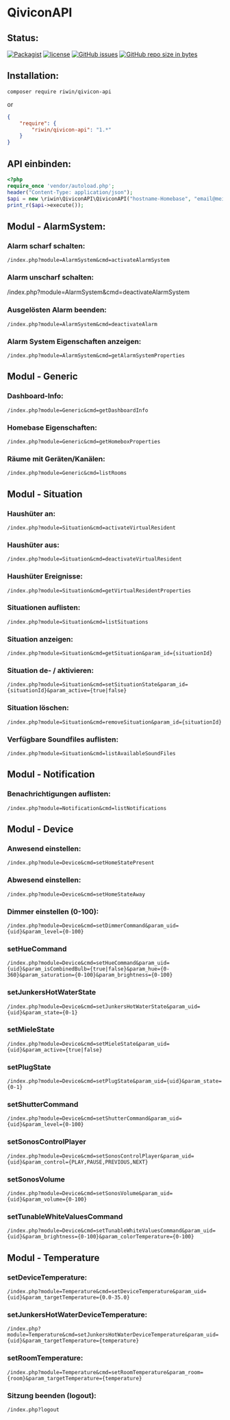 # QiviconAPI
## Status:
[![Packagist](https://img.shields.io/packagist/v/riwin/qivicon-api.svg?style=flat-square)]() [![license](https://img.shields.io/github/license/riwin/qivicon-api.svg?style=flat-square)]() [![GitHub issues](https://img.shields.io/github/issues/riwin/qivicon-api.svg?style=flat-square)]() [![GitHub repo size in bytes](https://img.shields.io/github/repo-size/riwin/qivicon-api.svg?style=flat-square)]()
## Installation:

```
composer require riwin/qivicon-api
```

or

```json
{
    "require": {
        "riwin/qivicon-api": "1.*"
    }
}
```


## API einbinden:

```php
<?php
require_once 'vendor/autoload.php';
header("Content-Type: application/json");
$api = new \riwin\QiviconAPI\QiviconAPI("hostname-Homebase", "email@mein.qivicon", "Passwort");
print_r($api->execute());
```



## Modul - AlarmSystem:

### Alarm scharf schalten:
```
/index.php?module=AlarmSystem&cmd=activateAlarmSystem
```

### Alarm unscharf schalten:
/index.php?module=AlarmSystem&cmd=deactivateAlarmSystem

### Ausgelösten Alarm beenden:
```
/index.php?module=AlarmSystem&cmd=deactivateAlarm
```

### Alarm System Eigenschaften anzeigen:
```
/index.php?module=AlarmSystem&cmd=getAlarmSystemProperties
```


## Modul - Generic

### Dashboard-Info:
```
/index.php?module=Generic&cmd=getDashboardInfo
```

### Homebase Eigenschaften:
```
/index.php?module=Generic&cmd=getHomeboxProperties
```

### Räume mit Geräten/Kanälen:
```
/index.php?module=Generic&cmd=listRooms
```


## Modul - Situation

### Haushüter an:
```
/index.php?module=Situation&cmd=activateVirtualResident
```

### Haushüter aus:
```
/index.php?module=Situation&cmd=deactivateVirtualResident
```

### Haushüter Ereignisse:
```
/index.php?module=Situation&cmd=getVirtualResidentProperties
```

### Situationen auflisten:
```
/index.php?module=Situation&cmd=listSituations
```

### Situation anzeigen:
```
/index.php?module=Situation&cmd=getSituation&param_id={situationId}
```

### Situation de- / aktivieren:
```
/index.php?module=Situation&cmd=setSituationState&param_id={situationId}&param_active={true|false}
```

### Situation löschen:
```
/index.php?module=Situation&cmd=removeSituation&param_id={situationId}
```

### Verfügbare Soundfiles auflisten:
```
/index.php?module=Situation&cmd=listAvailableSoundFiles
```


## Modul - Notification

### Benachrichtigungen auflisten:
```
/index.php?module=Notification&cmd=listNotifications
```



## Modul - Device

### Anwesend einstellen:
```
/index.php?module=Device&cmd=setHomeStatePresent
```

### Abwesend einstellen:
```
/index.php?module=Device&cmd=setHomeStateAway
```

### Dimmer einstellen (0-100):
```
/index.php?module=Device&cmd=setDimmerCommand&param_uid={uid}&param_level={0-100}
```

### setHueCommand
```
/index.php?module=Device&cmd=setHueCommand&param_uid={uid}&param_isCombinedBulb={true|false}&param_hue={0-360}&param_saturation={0-100}&param_brightness={0-100}
```

### setJunkersHotWaterState
```
/index.php?module=Device&cmd=setJunkersHotWaterState&param_uid={uid}&param_state={0-1}
```

### setMieleState
```
/index.php?module=Device&cmd=setMieleState&param_uid={uid}&param_active={true|false}
```

### setPlugState
```
/index.php?module=Device&cmd=setPlugState&param_uid={uid}&param_state={0-1}
```

### setShutterCommand
```
/index.php?module=Device&cmd=setShutterCommand&param_uid={uid}&param_level={0-100}
```

### setSonosControlPlayer
```
/index.php?module=Device&cmd=setSonosControlPlayer&param_uid={uid}&param_control={PLAY,PAUSE,PREVIOUS,NEXT}
```

### setSonosVolume
```
/index.php?module=Device&cmd=setSonosVolume&param_uid={uid}&param_volume={0-100}
```

### setTunableWhiteValuesCommand
```
/index.php?module=Device&cmd=setTunableWhiteValuesCommand&param_uid={uid}&param_brightness={0-100}&param_colorTemperature={0-100}
```



## Modul - Temperature

### setDeviceTemperature:
```
/index.php?module=Temperature&cmd=setDeviceTemperature&param_uid={uid}&param_targetTemperature={0.0-35.0}
```

### setJunkersHotWaterDeviceTemperature:
```
/index.php?module=Temperature&cmd=setJunkersHotWaterDeviceTemperature&param_uid={uid}&param_targetTemperature={temperature}
```

### setRoomTemperature:
```
/index.php?module=Temperature&cmd=setRoomTemperature&param_room={room}&param_targetTemperature={temperature}
```





### Sitzung beenden (logout):
```
/index.php?logout
```

